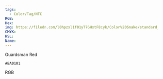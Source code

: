```yaml
---
tags:
  - Color/Tag/NTC
RGB:
Hex:
img: https://filedn.com/l0hpzxl1f01yT7GHxtF8cyk/Color%20Snake/standard_csv_to_svg/%23/BA0101.svg
CMYK:
HSL:
Name:
---
```

Guardsman Red
```palette
#BA0101
```
RGB
